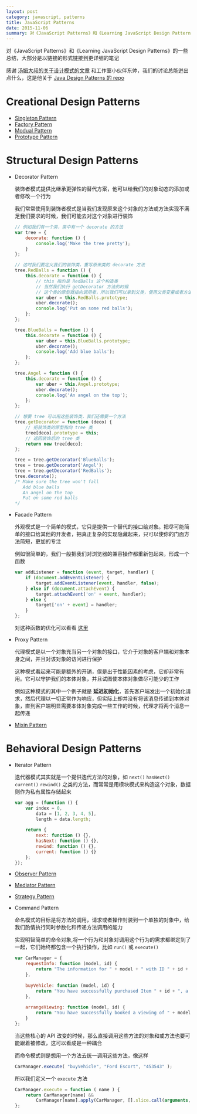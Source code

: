 ```yaml
---
layout: post
category: javascript, patterns
title: JavaScript Patterns
date: 2015-11-06
summary: 对《JavaScript Patterns》和《Learning JavaScript Design Patterns》的一些总结
---
```


对《JavaScript Patterns》和《Learning JavaScript Design Patterns》的一些总结，大部分是以链接的形式链接到更详细的笔记

感谢 [汤姆大叔的关于设计模式的文章](http://www.cnblogs.com/TomXu/archive/2011/12/15/2288411.html) 和工作室小伙伴东帅，我们的讨论总能迸出点什么，这是他关于 [Java Design Patterns 的 repo](https://github.com/XiaodongDu/design-pattern-examples)

# Creational Design Patterns

- [Singleton Pattern](https://github.com/L-movingon/prepare-for-interview/blob/master/Design-Patterns/singleton-pattern.md)
- [Factory Pattern](https://github.com/L-movingon/prepare-for-interview/blob/master/Design-Patterns/factory-pattern.md)
- [Modual Pattern](https://github.com/L-movingon/prepare-for-interview/blob/master/Books/JavaScript-Patterns/javascript-patterns-part-3.md#module-pattern)
- [Prototype Pattern](https://github.com/L-movingon/prepare-for-interview/blob/master/Design-Patterns/prototypal-inheritance.md)

# Structural Design Patterns

- Decorator Pattern

  装饰者模式提供比继承更弹性的替代方案，他可以给我们的对象动态的添加或者修改一个行为

  我们常常使用到装饰者模式是当我们发现原来这个对象的方法或方法实现不满足我们要求的时候，我们可能去对这个对象进行装饰

  ```javascript
  // 例如我们有一个类，类中有一个 decorate 的方法
  var tree = {
      decorate: function () {
          console.log('Make the tree pretty');
      }
  };

  // 这时我们要定义我们的装饰类，重写原来类的 decorate 方法
  tree.RedBalls = function () {
      this.decorate = function () {
          // this 指的是 RedBalls 这个构造类
          // 当然我们执行 getDecorator 方法的时候
          // 这个类的原型就指向调用者，所以我们可以拿到父类，使用父类变量或者方法
          var uber = this.RedBalls.prototype;
          uber.decorate();
          console.log('Put on some red balls');
      };
  };

  tree.BlueBalls = function () {
      this.decorate = function () {
          var uber = this.BlueBalls.prototype;
          uber.decorate();
          console.log('Add blue balls');
      };
  };

  tree.Angel = function () {
      this.decorate = function () {
          var uber = this.Angel.prototype;
          uber.decorate();
          console.log('An angel on the top');
      };
  };

  // 想要 tree 可以用这些装饰类，我们还需要一个方法
  tree.getDecorator = function (deco) {
      // 把装饰类的原型指向 tree 类
      tree[deco].prototype = this;
      // 返回装饰后的 tree 类
      return new tree[deco];
  };

  tree = tree.getDecorator('BlueBalls');
  tree = tree.getDecorator('Angel');
  tree = tree.getDecorator('RedBalls');
  tree.decorate();
  /* Make sure the tree won't fall
     Add blue balls
     An angel on the top
     Put on some red balls
  */
  ```

- Facade Pattern

  外观模式是一个简单的模式，它只是提供一个替代的接口给对象。把尽可能简单的接口给其他的开发者，把真正复杂的实现隐藏起来，只可以使你的门面方法简短，更加的专注

  例如很简单的，我们一般把我们对浏览器的兼容操作都重新包起来，形成一个函数

  ```javascript
  var addListener = function (event, target, handler) {
      if (document.addEventListener) {
          target.addEventListener(event, handler, false);
      } else if (document.attachEvent) {
          target.attachEvent('on' + event, handler);
      } else {
          target['on' + event] = handler;
      }
  };
  ```

  对这种函数的优化可以看看 [这里](https://github.com/L-movingon/prepare-for-interview/blob/master/Books/JavaScript-Patterns/javascript-patterns-part-5.md#events)

- Proxy Pattern

  代理模式是以一个对象充当另一个对象的接口，它介于对象的客户端和对象本身之间，并且对该对象的访问进行保护

  这种模式看起来可能是额外的开销，俣是出于性能因素的考虑，它却非常有用。它可以守护我们的本体对象，并且试图使本体对象做尽可能少的工作

  例如这种模式的其中一个例子就是 **延迟初始化**，首先客户端发出一个初始化请求，然后代理以一切正常作为响应，但实际上却并没有将该消息传递到本体对象，直到客户端明显需要本体对象完成一些工作的时候，代理才将两个消息一起传递

- [Mixin Pattern](https://github.com/L-movingon/prepare-for-interview/blob/master/Design-Patterns/prototypal-inheritance.md#inheriting-from-multiple-prototypes)

# Behavioral Design Patterns

- Iterator Pattern

  迭代器模式其实就是一个提供迭代方法的对象，如 `next()` `hasNext()` `current()` `rewind()` 之类的方法，而常常是用模块模式来构造这个对象，数据则作为私有属性存储起来

  ```javascript
  var agg = (function () {
      var index = 0,
          data = [1, 2, 3, 4, 5],
          length = data.length;
      
      return {
          next: function () {},
          hasNext: function () {},
          rewind: function () {},
          current: function () {}
      };
  });
  ```
    
- [Observer Pattern](https://github.com/L-movingon/prepare-for-interview/blob/master/Design-Patterns/observer-pattern.md)
- [Mediator Pattern](https://github.com/L-movingon/prepare-for-interview/blob/master/Design-Patterns/mediator-pattern.md)
- [Strategy Pattern](https://github.com/L-movingon/prepare-for-interview/blob/master/Design-Patterns/strategy-pattern.md)
- Command Pattern

  命名模式的目标是将方法的调用，请求或者操作封装到一个单独的对象中，给我们酌情执行同时参数化和传递方法调用的能力

  实现明智简单的命令对象,将一个行为和对象对调用这个行为的需求都绑定到了一起，它们始终都包含一个执行操作，比如 `run()` 或 `execute()`

  ```javascript
  var CarManager = {
      requestInfo: function (model, id) {
          return "The information for " + model + " with ID " + id + " is foobar";
      },
      
      buyVehicle: function (model, id) {
          return "You have successfully purchased Item " + id + ", a " + model;
      },
      
      arrangeViewing: function (model, id) {
          return "You have successfully booked a viewing of " + model + " ( " + id + " ) ";
      }
  };
  ```

  当这些核心的 API 改变的时候，那么直接调用这些方法的对象和或方法也要可能跟着被修改，这可以看成是一种耦合

  而命令模式则是想用一个方法去统一调用这些方法，像这样

  ```javascript
  CarManager.execute( "buyVehicle", "Ford Escort", "453543" );
  ```

  所以我们定义一个 `execute` 方法

  ```javascript
  CarManager.execute = function ( name ) {
      return CarManager[name] && 
          CarManager[name].apply(CarManager, [].slice.call(arguments, 1));
  };
  ```